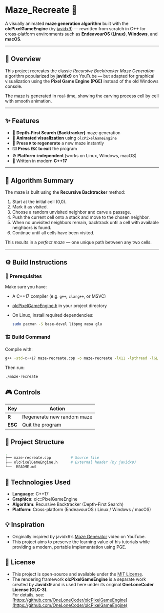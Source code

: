 # Maze_Recreate 🧩
A visually animated **maze generation algorithm** built with the **olcPixelGameEngine** (by [javidx9](https://github.com/OneLoneCoder)) — rewritten from scratch in C++ for cross-platform environments such as **EndeavourOS (Linux)**, **Windows**, and **macOS**.

---

## 🎯 Overview
This project recreates the classic *Recursive Backtracker Maze Generation* algorithm popularized by **javidx9** on YouTube — but adapted for graphical visualization using the **Pixel Game Engine (PGE)** instead of the old Windows console.

The maze is generated in real-time, showing the carving process cell by cell with smooth animation.

---

## ✨ Features
- 🧱 **Depth-First Search (Backtracker)** maze generation  
- 🎨 **Animated visualization** using `olcPixelGameEngine`  
- 🔁 **Press `R` to regenerate** a new maze instantly  
- ⌨️ **Press `ESC` to exit** the program  
- ⚙️ **Platform-independent** (works on Linux, Windows, macOS)  
- 🧩 Written in modern **C++17**

---

## 🧠 Algorithm Summary
The maze is built using the **Recursive Backtracker** method:

1. Start at the initial cell (0,0).  
2. Mark it as visited.  
3. Choose a random unvisited neighbor and carve a passage.  
4. Push the current cell onto a stack and move to the chosen neighbor.  
5. When no unvisited neighbors remain, backtrack until a cell with available neighbors is found.  
6. Continue until all cells have been visited.

This results in a *perfect maze* — one unique path between any two cells.

---

## ⚙️ Build Instructions

### 🔧 Prerequisites
Make sure you have:
- A C++17 compiler (e.g. `g++`, `clang++`, or MSVC)
- [olcPixelGameEngine.h](https://github.com/OneLoneCoder/olcPixelGameEngine) in your project directory
- On Linux, install required dependencies:

  ```bash
  sudo pacman -S base-devel libpng mesa glu
  ```

### 🏗️ Build Command
Compile with:
```bash
g++ -std=c++17 maze-recreate.cpp -o maze-recreate -lX11 -lpthread -lGL -ldl -lpng
```
Then run:
```bash
./maze-recreate
```

## 🎮 Controls
| Key     | Action                     |
| ------- | -------------------------- |
| **R**   | Regenerate new random maze |
| **ESC** | Quit the program           |

## 📁 Project Structure
```bash
.
├── maze-recreate.cpp         # Source file
├── olcPixelGameEngine.h      # External header (by javidx9)
└──  README.md                
```

## 🧰 Technologies Used
- **Language:** C++17
- **Graphics:** olc::PixelGameEngine
- **Algorithm:** Recursive Backtracker (Depth-First Search)
- **Platform:** Cross-platform (EndeavourOS / Linux / Windows / macOS)

## 💡 Inspiration

- Originally inspired by javidx9’s [Maze Generator](https://www.youtube.com/watch?v=Y37-gB83HKE) video on YouTube.
- This project aims to preserve the learning value of his tutorials while providing a modern, portable implementation using PGE.

## 📜 License

- This project is open-source and available under the [MIT License](LICENSE).
- The rendering framework **olcPixelGameEngine** is a separate work created by **Javidx9** and is used here under its original **OneLoneCoder License (OLC-3)**.  
For details, see: [https://github.com/OneLoneCoder/olcPixelGameEngine](https://github.com/OneLoneCoder/olcPixelGameEngine)